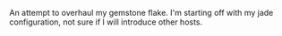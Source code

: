 An attempt to overhaul my gemstone flake.
I'm starting off with my jade configuration, not sure if I will introduce other hosts.